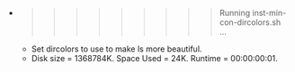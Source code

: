 * >>>>>>>>> Running inst-min-con-dircolors.sh ...
  * Set dircolors to use  to make ls more beautiful.
  * Disk size = 1368784K. Space Used = 24K. Runtime = 00:00:00:01.
